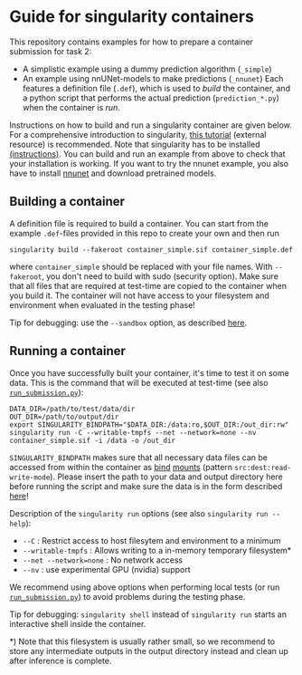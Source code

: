 # Guide for singularity containers

This repository contains examples for how to prepare a container submission for task 2:
- A simplistic example using a dummy prediction algorithm (`_simple`)
- An example using nnUNet-models to make predictions (`_nnunet`)
Each features a definition file (`.def`), which is used to *build* the container, and a python script that performs the actual prediction (`prediction_*.py`) when the container is *run*.

Instructions on how to build and run a singularity container are given below. For a comprehensive introduction to singularity, [this tutorial](https://singularity-tutorial.github.io/) (external resource) is recommended. Note that singularity has to be installed [(instructions)](https://sylabs.io/guides/3.7/user-guide/quick_start.html#quick-installation-steps). You can build and run an example from above to check that your installation is working. If you want to try the nnunet example, you also have to install [nnunet](https://github.com/MIC-DKFZ/nnUNet#installation) and download pretrained models.

## Building a container
A definition file is required to build a container. You can start from the example `.def`-files provided in this repo to create your own and then run
```
singularity build --fakeroot container_simple.sif container_simple.def
```
where `container_simple` should be replaced with your file names. With `--fakeroot`, you don't need to build with sudo (security option). Make sure that all files that are required at test-time are copied to the container when you build it. The container will not have access to your filesystem and environment when evaluated in the testing phase!

Tip for debugging: use the `--sandbox` option, as described [here](https://singularity-tutorial.github.io/03-building/).

## Running a container
Once you have successfully built your container, it's time to test it on some data. This is the command that will be executed at test-time (see also [`run_submission.py`](../scripts/run_submission.py)):
```
DATA_DIR=/path/to/test/data/dir
OUT_DIR=/path/to/output/dir
export SINGULARITY_BINDPATH="$DATA_DIR:/data:ro,$OUT_DIR:/out_dir:rw"
singularity run -C --writable-tmpfs --net --network=none --nv container_simple.sif -i /data -o /out_dir
```
`SINGULARITY_BINDPATH` makes sure that all necessary data files can be accessed from within the container as [bind](https://singularity-tutorial.github.io/05-bind-mounts/) [mounts](https://sylabs.io/guides/3.7/user-guide/bind_paths_and_mounts.html) (pattern `src:dest:read-write-mode`). Please insert the path to your data and output directory here before running the script and make sure the data is in the form described [here](../readme.md#requirements)!

Description of the `singularity run` options (see also `singularity run --help`):
- `--C` : Restrict access to host filesytem and environment to a minimum
- `--writable-tmpfs` : Allows writing to a in-memory temporary filesystem*
- `--net --network=none` : No network access
- `--nv` : use experimental GPU (nvidia) support

We recommend using above options when performing local tests (or run [`run_submission.py`](../scripts/run_submission.py)) to avoid problems during the testing phase.

Tip for debugging: `singularity shell` instead of `singularity run` starts an interactive shell inside the container.

*) Note that this filesystem is usually rather small, so we recommend to store any intermediate outputs in the output directory instead and clean up after inference is complete.
